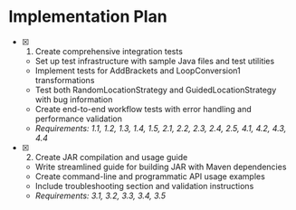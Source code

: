 # Implementation Plan

- [x] 1. Create comprehensive integration tests








  - Set up test infrastructure with sample Java files and test utilities
  - Implement tests for AddBrackets and LoopConversion1 transformations
  - Test both RandomLocationStrategy and GuidedLocationStrategy with bug information
  - Create end-to-end workflow tests with error handling and performance validation
  - _Requirements: 1.1, 1.2, 1.3, 1.4, 1.5, 2.1, 2.2, 2.3, 2.4, 2.5, 4.1, 4.2, 4.3, 4.4_


- [x] 2. Create JAR compilation and usage guide




  - Write streamlined guide for building JAR with Maven dependencies
  - Create command-line and programmatic API usage examples
  - Include troubleshooting section and validation instructions
  - _Requirements: 3.1, 3.2, 3.3, 3.4, 3.5_